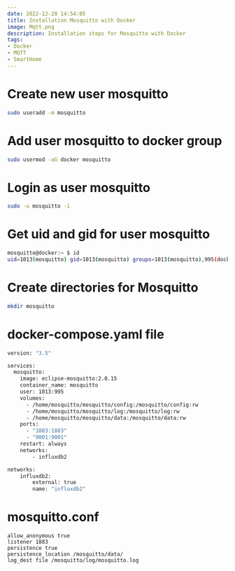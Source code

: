 ```yaml
---
date: 2022-12-28 14:54:05
title: Installation Mosquitto with Docker
image: Mqtt.png
description: Installation steps for Mosquitto with Docker
tags: 
- Docker
- MQTT
- SmartHome
---
```


# Create new user mosquitto

~~~bash
sudo useradd -m mosquitto
~~~

# Add user mosquitto to docker group

~~~bash
sudo usermod -aG docker mosquitto
~~~

# Login as user mosquitto

~~~bash
sudo -u mosquitto -i
~~~

# Get uid and gid for user mosquitto

~~~bash
mosquitto@docker:~ $ id
uid=1013(mosquitto) gid=1013(mosquitto) groups=1013(mosquitto),995(docker)
~~~

# Create directories for Mosquitto

~~~bash
mkdir mosquitto
~~~

# docker-compose.yaml file

~~~bash
version: "3.5"

services:
  mosquitto:
    image: eclipse-mosquitto:2.0.15
    container_name: mosquitto
    user: 1013:995
    volumes:
      - /home/mosquitto/mosquitto/config:/mosquitto/config:rw
      - /home/mosquitto/mosquitto/log:/mosquitto/log:rw
      - /home/mosquitto/mosquitto/data:/mosquitto/data:rw
    ports:
      - "1883:1883"
      - "9001:9001"
    restart: always
    networks:
        - influxdb2

networks:
    influxdb2:
        external: true
        name: "influxdb2"
~~~

# mosquitto.conf
~~~
allow_anonymous true
listener 1883
persistence true
persistence_location /mosquitto/data/
log_dest file /mosquitto/log/mosquitto.log
~~~
